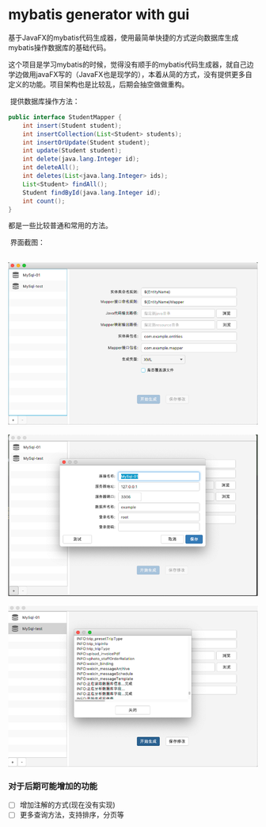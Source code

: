 # mybatis generator with gui

​	基于JavaFX的mybatis代码生成器，使用最简单快捷的方式逆向数据库生成mybatis操作数据库的基础代码。

​	这个项目是学习mybatis的时候，觉得没有顺手的mybatis代码生成器，就自己边学边做用javaFX写的（JavaFX也是现学的），本着从简的方式，没有提供更多自定义的功能。项目架构也是比较乱，后期会抽空做做重构。

​	提供数据库操作方法：

```java
public interface StudentMapper {
    int insert(Student student);
    int insertCollection(List<Student> students);
    int insertOrUpdate(Student student);
    int update(Student student);
    int delete(java.lang.Integer id);
    int deleteAll();
    int deletes(List<java.lang.Integer> ids);
    List<Student> findAll();
    Student findById(java.lang.Integer id);
    int count();
}
```

都是一些比较普通和常用的方法。

​	界面截图：

​	![image](https://raw.githubusercontent.com/xsi640/mybatis-generator-with-gui/master/screenshot/01.png)
​    ![image](https://raw.githubusercontent.com/xsi640/mybatis-generator-with-gui/master/screenshot/02.png)
​    ![image](https://raw.githubusercontent.com/xsi640/mybatis-generator-with-gui/master/screenshot/03.png)



### 对于后期可能增加的功能

- [ ] 增加注解的方式(现在没有实现)
- [ ] 更多查询方法，支持排序，分页等